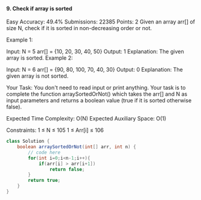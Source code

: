 #### 9. Check if array is sorted 
Easy Accuracy: 49.4% Submissions: 22385 Points: 2
Given an array arr[] of size N, check if it is sorted in non-decreasing order or not. 

Example 1:

Input:
N = 5
arr[] = {10, 20, 30, 40, 50}
Output: 1
Explanation: The given array is sorted.
Example 2:

Input:
N = 6
arr[] = {90, 80, 100, 70, 40, 30}
Output: 0
Explanation: The given array is not sorted.

Your Task:
You don't need to read input or print anything. Your task is to complete the function arraySortedOrNot() which takes the arr[] and N as input parameters and returns a boolean value (true if it is sorted otherwise false).


Expected Time Complexity: O(N)
Expected Auxiliary Space: O(1)


Constraints:
1 ≤ N ≤ 105
1 ≤ Arr[i] ≤ 106
```java
class Solution {
    boolean arraySortedOrNot(int[] arr, int n) {
        // code here
        for(int i=0;i<n-1;i++){
            if(arr[i] > arr[i+1])
                return false;
        }
        return true;
    }
}
```

